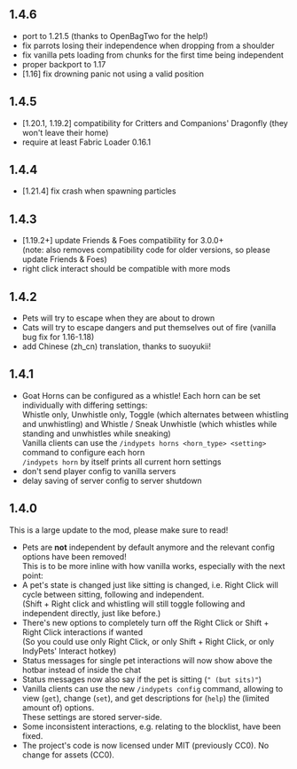 ## 1.4.6

- port to 1.21.5 (thanks to OpenBagTwo for the help!)
- fix parrots losing their independence when dropping from a shoulder
- fix vanilla pets loading from chunks for the first time being independent
- proper backport to 1.17
- [1.16] fix drowning panic not using a valid position

## 1.4.5

- [1.20.1, 1.19.2] compatibility for Critters and Companions' Dragonfly (they won't leave their home)
- require at least Fabric Loader 0.16.1

## 1.4.4

- \[1.21.4\] fix crash when spawning particles

## 1.4.3

- \[1.19.2+\] update Friends & Foes compatibility for 3.0.0+  
  (note: also removes compatibility code for older versions, so please update Friends & Foes)
- right click interact should be compatible with more mods

## 1.4.2

- Pets will try to escape when they are about to drown
- Cats will try to escape dangers and put themselves out of fire (vanilla bug fix for 1.16-1.18)
- add Chinese (zh_cn) translation, thanks to suoyukii!

## 1.4.1

- Goat Horns can be configured as a whistle! Each horn can be set individually with differing settings:  
  Whistle only, Unwhistle only, Toggle (which alternates between whistling and unwhistling) and Whistle / Sneak Unwhistle (which whistles while standing and unwhistles while sneaking)  
  Vanilla clients can use the `/indypets horns <horn_type> <setting>` command to configure each horn  
	`/indypets horn` by itself prints all current horn settings
- don't send player config to vanilla servers
- delay saving of server config to server shutdown

## 1.4.0

This is a large update to the mod, please make sure to read!

- Pets are **not** independent by default anymore and the relevant config options have been removed!  
  This is to be more inline with how vanilla works, especially with the next point:
- A pet's state is changed just like sitting is changed, i.e. Right Click will cycle between sitting, following and independent.  
  (Shift + Right click and whistling will still toggle following and independent directly, just like before.)  
- There's new options to completely turn off the Right Click or Shift + Right Click interactions if wanted  
 (So you could use only Right Click, or only Shift + Right Click, or only IndyPets' Interact hotkey)
- Status messages for single pet interactions will now show above the hotbar instead of inside the chat
- Status messages now also say if the pet is sitting (`" (but sits)"`)
- Vanilla clients can use the new `/indypets config` command, allowing to view (`get`), change (`set`), and get descriptions for (`help`) the (limited amount of) options.  
  These settings are stored server-side.
- Some inconsistent interactions, e.g. relating to the blocklist, have been fixed.
- The project's code is now licensed under MIT (previously CC0).
  No change for assets (CC0).